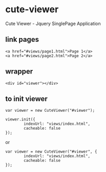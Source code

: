 # cute-viewer
Cute Viewer - Jquery SinglePage Application


## link pages
```
<a href="#views/page1.html">Page 1</a>
<a href="#views/page2.html">Page 2</a>
```

## wrapper
```
<div id="viewer"></div>
```

## to init viewer
```
var viewer = new CuteViewer("#viewer");

viewer.init({
        indexUrl: "views/index.html",
        cacheable: false
});
```

or 

```
var viewer = new CuteViewer("#viewer", {
        indexUrl: "views/index.html",
        cacheable: false
});
```

